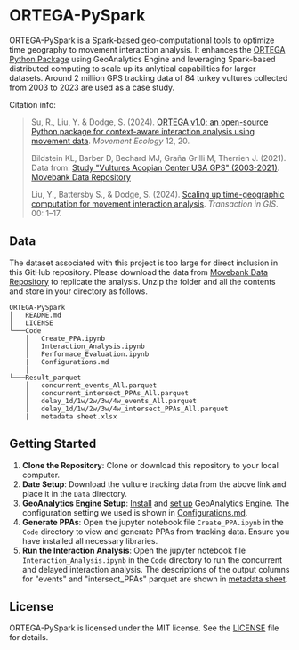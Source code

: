 # ORTEGA-PySpark

ORTEGA-PySpark is a Spark-based geo-computational tools to optimize time geography to movement interaction analysis. It enhances the [ORTEGA Python Package](https://github.com/move-ucsb/ORTEGA) using GeoAnalytics Engine and leveraging Spark-based distributed computing to scale up its anlytical capabilities for larger datasets. Around 2 million GPS tracking data of 84 turkey vultures collected from 2003 to 2023 are used as a case study. 

Citation info:
> Su, R., Liu, Y. & Dodge, S. (2024). [ORTEGA v1.0: an open-source Python package for context-aware interaction analysis using movement data](https://doi.org/10.1186/s40462-024-00460-2). *Movement Ecology* 12, 20.
>
> Bildstein KL, Barber D, Bechard MJ, Graña Grilli M, Therrien J. (2021). Data from: [Study "Vultures Acopian Center USA GPS" (2003-2021)](https://doi.org/10.1186/s40462-021-00274-6). [Movebank Data Repository](https://doi.org/10.5441/001/1.f3qt46r2) 
> 
> Liu, Y., Battersby S., & Dodge, S. (2024). [Scaling up time-geographic computation for movement interaction analysis](https://doi.org/10.1111/tgis.13205). *Transaction in GIS*. 00: 1–17.

## Data

The dataset associated with this project is too large for direct inclusion in this GitHub repository. Please download the data from [Movebank Data Repository](https://doi.org/10.5441/001/1.f3qt46r2) to replicate the analysis. Unzip the folder and all the contents and store in your directory as follows. 

```         
ORTEGA-PySpark
│   README.md
│   LICENSE
└───Code
    │   Create_PPA.ipynb
    │   Interaction_Analysis.ipynb
    │   Performace_Evaluation.ipynb
    |   Configurations.md
    │       
└───Result_parquet
    │   concurrent_events_All.parquet
    │   concurrent_intersect_PPAs_All.parquet
    │   delay_1d/1w/2w/3w/4w_events_All.parquet
    │   delay_1d/1w/2w/3w/4w_intersect_PPAs_All.parquet
    |   metadata sheet.xlsx
```

## Getting Started

1. **Clone the Repository**: Clone or download this repository to your local computer.
2. **Date Setup**: Download the vulture tracking data from the above link and place it in the `Data` directory.
3. **GeoAnalytics Engine Setup**: [Install](https://developers.arcgis.com/geoanalytics/install/) and [set up](https://developers.arcgis.com/geoanalytics/install/local_mode/) GeoAnalytics Engine. The configuration setting we used is shown in [Configurations.md](https://github.com/move-ucsb/ORTEGA-PySpark/blob/main/Code/Configurations.md).
4. **Generate PPAs**: Open the jupyter notebook file `Create_PPA.ipynb` in the `Code` directory to view and generate PPAs from tracking data. Ensure you have installed all necessary libraries.
5. **Run the Interaction Analysis**: Open the jupyter notebook file `Interaction_Analysis.ipynb` in the `Code` directory to run the concurrent and delayed interaction analysis. The descriptions of the output columns for "events" and "intersect_PPAs" parquet are shown in [metadata sheet](https://github.com/move-ucsb/ORTEGA-PySpark/blob/main/Result_parquet/metadata%20sheet.xlsx). 

## License
ORTEGA-PySpark is licensed under the MIT license. See the [LICENSE](https://github.com/move-ucsb/ORTEGA-PySpark/blob/main/LICENSE) file for details.
